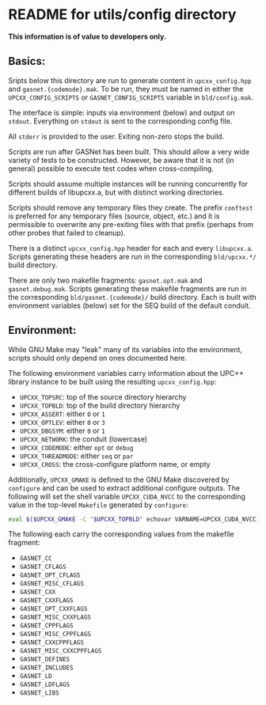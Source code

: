 # README for utils/config directory

**This information is of value to developers only.**

## Basics:

Sripts below this directory are run to generate content in `upcxx_config.hpp`
and `gasnet.{codemode}.mak`.  To be run, they must be named in either the
`UPCXX_CONFIG_SCRIPTS` or `GASNET_CONFIG_SCRIPTS` variable in `bld/config.mak`.

The interface is simple: inputs via environment (below) and output on `stdout`.
Everything on `stdout` is sent to the corresponding config file.

All `stderr` is provided to the user. Exiting non-zero stops the build.

Scripts are run after GASNet has been built.  This should allow a very wide
variety of tests to be constructed.  However, be aware that it is not (in
general) possible to execute test codes when cross-compiling.

Scripts should assume multiple instances will be running concurrently for
different builds of libupcxx.a, but with distinct working directories.

Scripts should remove any temporary files they create.  The prefix `conftest`
is preferred for any temporary files (source, object, etc.) and it is
permissible to overwrite any pre-exiting files with that prefix (perhaps from
other probes that failed to cleanup).

There is a distinct `upcxx_config.hpp` header for each and every `libupcxx.a`.
Scripts generating these headers are run in the corresponding `bld/upcxx.*/`
build directory.

There are only two makefile fragments: `gasnet.opt.mak` and `gasnet.debug.mak`.
Scripts generating these makefile fragments are run in the corresponding
`bld/gasnet.{codemode}/` build directory.  Each is built with environment
variables (below) set for the SEQ build of the default conduit.

## Environment:

While GNU Make may "leak" many of its variables into the environment, scripts
should only depend on ones documented here.

The following environment variables carry information about the UPC\+\+ library
instance to be built using the resulting `upcxx_config.hpp`:

* `UPCXX_TOPSRC`: top of the source directory hierarchy
* `UPCXX_TOPBLD`: top of the build directory hierarchy
* `UPCXX_ASSERT`: either `0` or `1`
* `UPCXX_OPTLEV`: either `0` or `3`
* `UPCXX_DBGSYM`: either `0` or `1`
* `UPCXX_NETWORK`: the conduit (lowercase)
* `UPCXX_CODEMODE`: either `opt` or `debug`
* `UPCXX_THREADMODE`: either `seq` or `par`
* `UPCXX_CROSS`: the cross-configure platform name, or empty

Additionally, `UPCXX_GMAKE` is defined to the GNU Make discovered by
`configure` and can be used to extract additional configure outputs.  The
following will set the shell variable `UPCXX_CUDA_NVCC` to the corresponding
value in the top-level `Makefile` generated by `configure`:

```bash
eval $($UPCXX_GMAKE -C "$UPCXX_TOPBLD" echovar VARNAME=UPCXX_CUDA_NVCC)
```

The following each carry the corresponding values from the makefile fragment:

* `GASNET_CC`
* `GASNET_CFLAGS`
* `GASNET_OPT_CFLAGS`
* `GASNET_MISC_CFLAGS`
* `GASNET_CXX`
* `GASNET_CXXFLAGS`
* `GASNET_OPT_CXXFLAGS`
* `GASNET_MISC_CXXFLAGS`
* `GASNET_CPPFLAGS`
* `GASNET_MISC_CPPFLAGS`
* `GASNET_CXXCPPFLAGS`
* `GASNET_MISC_CXXCPPFLAGS`
* `GASNET_DEFINES`
* `GASNET_INCLUDES`
* `GASNET_LD`
* `GASNET_LDFLAGS`
* `GASNET_LIBS`
